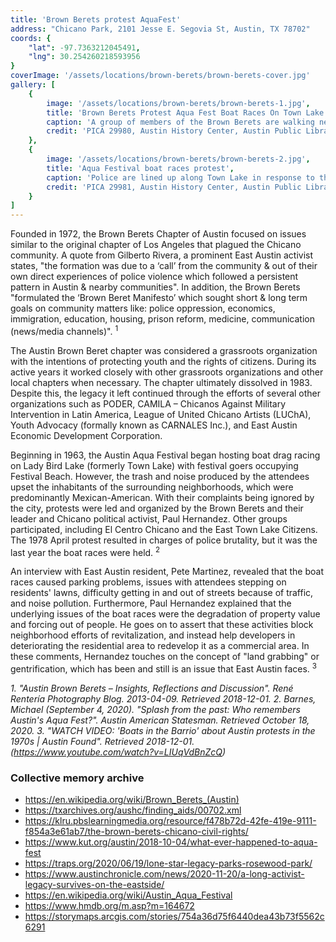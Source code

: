 ```yaml
---
title: 'Brown Berets protest AquaFest'
address: "Chicano Park, 2101 Jesse E. Segovia St, Austin, TX 78702"
coords: {
    "lat": -97.7363212045491,
    "lng": 30.254260218593956
}
coverImage: '/assets/locations/brown-berets/brown-berets-cover.jpg'
gallery: [
    {
        image: '/assets/locations/brown-berets/brown-berets-1.jpg',
        title: 'Brown Berets Protest Aqua Fest Boat Races On Town Lake',
        caption: 'A group of members of the Brown Berets are walking near the Holly Street exit of I-35 in 1978. One person is holding a sign that reads "Chicano Rights."',
        credit: 'PICA 29980, Austin History Center, Austin Public Library.'
    },
    {
        image: '/assets/locations/brown-berets/brown-berets-2.jpg',
        title: 'Aqua Festival boat races protest',
        caption: 'Police are lined up along Town Lake in response to the Brown Berets protest of the Aqua Fest Boat Races on Town Lake.',
        credit: 'PICA 29981, Austin History Center, Austin Public Library.'
    }
]
---
```

Founded in 1972, the Brown Berets Chapter of Austin focused on issues similar to the original chapter of Los Angeles that plagued the Chicano community. A quote from Gilberto Rivera, a prominent East Austin activist states, "the formation was due to a ‘call’ from the community & out of their own direct experiences of police violence which followed a persistent pattern in Austin & nearby communities". In addition, the Brown Berets "formulated the ‘Brown Beret Manifesto’ which sought short & long term goals on community matters like: police oppression, economics, immigration, education, housing, prison reform, medicine, communication (news/media channels)". <sup>1</sup>

The Austin Brown Beret chapter was considered a grassroots organization with the intentions of protecting youth and the rights of citizens. During its active years it worked closely with other grassroots organizations and other local chapters when necessary. The chapter ultimately dissolved in 1983. Despite this, the legacy it left continued through the efforts of several other organizations such as PODER, CAMILA – Chicanos Against Military Intervention in Latin America, League of United Chicano Artists (LUChA), Youth Advocacy (formally known as CARNALES Inc.), and East Austin Economic Development Corporation.

Beginning in 1963, the Austin Aqua Festival began hosting boat drag racing on Lady Bird Lake (formerly Town Lake) with festival goers occupying Festival Beach. However, the trash and noise produced by the attendees upset the inhabitants of the surrounding neighborhoods, which were predominantly Mexican-American. With their complaints being ignored by the city, protests were led and organized by the Brown Berets and their leader and Chicano political activist, Paul Hernandez. Other groups participated, including El Centro Chicano and the East Town Lake Citizens. The 1978 April protest resulted in charges of police brutality, but it was the last year the boat races were held. <sup>2</sup>

An interview with East Austin resident, Pete Martinez, revealed that the boat races caused parking problems, issues with attendees stepping on residents' lawns, difficulty getting in and out of streets because of traffic, and noise pollution. Furthermore, Paul Hernandez explained that the underlying issues of the boat races were the degradation of property value and forcing out of people. He goes on to assert that these activities block neighborhood efforts of revitalization, and instead help developers in deteriorating the residential area to redevelop it as a commercial area. In these comments, Hernandez touches on the concept of "land grabbing" or gentrification, which has been and still is an issue that East Austin faces. <sup>3</sup>

<cite><span>1.</span> "Austin Brown Berets – Insights, Reflections and Discussion". René Rentería Photography Blog. 2013-04-09. Retrieved 2018-12-01.</cite>
<cite><span>2.</span> Barnes, Michael (September 4, 2020). "Splash from the past: Who remembers Austin's Aqua Fest?". Austin American Statesman. Retrieved October 18, 2020.</cite>
<cite><span>3.</span> "WATCH VIDEO: 'Boats in the Barrio' about Austin protests in the 1970s | Austin Found". Retrieved 2018-12-01.
(<a href="https://www.youtube.com/watch?v=LIUqVdBnZcQ" target="_blank">https://www.youtube.com/watch?v=LIUqVdBnZcQ</a>)</cite>

### Collective memory archive

* <a href="https://en.wikipedia.org/wiki/Brown_Berets_(Austin)" target="_blank">https://en.wikipedia.org/wiki/Brown_Berets_(Austin)</a>
* <a href="https://txarchives.org/aushc/finding_aids/00702.xml" target="_blank">https://txarchives.org/aushc/finding_aids/00702.xml</a>
* <a href="https://klru.pbslearningmedia.org/resource/f478b72d-42fe-419e-9111-f854a3e61ab7/the-brown-berets-chicano-civil-rights/" target="_blank">https://klru.pbslearningmedia.org/resource/f478b72d-42fe-419e-9111-f854a3e61ab7/the-brown-berets-chicano-civil-rights/</a>
* <a href="https://www.kut.org/austin/2018-10-04/what-ever-happened-to-aqua-fest" target="_blank">https://www.kut.org/austin/2018-10-04/what-ever-happened-to-aqua-fest</a>
* <a href="https://traps.org/2020/06/19/lone-star-legacy-parks-rosewood-park/" target="_blank">https://traps.org/2020/06/19/lone-star-legacy-parks-rosewood-park/</a>
* <a href="https://www.austinchronicle.com/news/2020-11-20/a-long-activist-legacy-survives-on-the-eastside/" target="_blank">https://www.austinchronicle.com/news/2020-11-20/a-long-activist-legacy-survives-on-the-eastside/</a>
* <a href="https://en.wikipedia.org/wiki/Austin_Aqua_Festival" target="_blank">https://en.wikipedia.org/wiki/Austin_Aqua_Festival</a>
* <a href="https://www.hmdb.org/m.asp?m=164672" target="_blank">https://www.hmdb.org/m.asp?m=164672</a>
* <a href="https://storymaps.arcgis.com/stories/754a36d75f6440dea43b73f5562c6291" target="_blank">https://storymaps.arcgis.com/stories/754a36d75f6440dea43b73f5562c6291</a>

